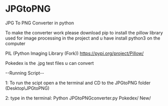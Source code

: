 # JPGtoPNG
JPG To PNG Converter in python 

To make the converter work please download pip to install the pillow library used for image processing in the project and u have install python3 on the computer

PIL (Python Imaging Library (Fork)) https://pypi.org/project/Pillow/

Pokedex is the .jpg test files u can convert

--Running Script--

1: To run the scipt open a the terminal and CD to the JPGtoPNG folder (Desktop\JPGtoPNG)

2: type in the terminal: Python JPGtoPNGconverter.py Pokedex/ New/


